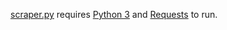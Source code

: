 [scraper.py](scraper.py) requires [Python 3](https://www.python.org/downloads/) and [Requests](http://docs.python-requests.org/en/latest/) to run.
